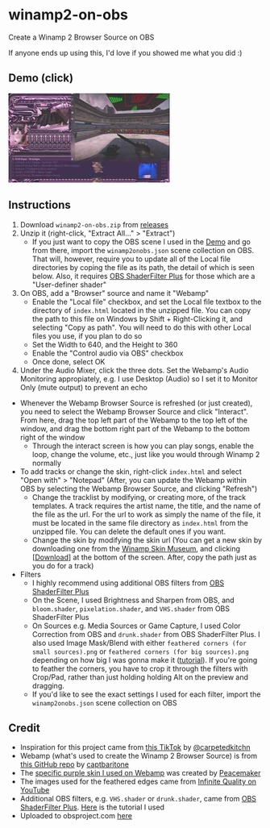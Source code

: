 # winamp2-on-obs
Create a Winamp 2 Browser Source on OBS 

If anyone ends up using this, I'd love if you showed me what you did :)

## Demo (click)
[![Demo Video](./thumbnail.jpg)](https://www.twitch.tv/videos/1882886605 "winamp2-on-obs Demo")

## Instructions
1. Download `winamp2-on-obs.zip` from [releases](https://github.com/mattyHerzig/winamp2-on-obs/releases)
1. Unzip it (right-click, "Extract All..." > "Extract")
    - If you just want to copy the OBS scene I used in the [Demo](#demo-click) and go from there, import the `winamp2onobs.json` scene collection on OBS. That will, however, require you to update all of the Local file directories by coping the file as its path, the detail of which is seen below. Also, it requires [OBS ShaderFilter Plus](https://obsproject.com/forum/resources/obs-shaderfilter-plus.929/) for those which are a "User-definer shader"
1. On OBS, add a "Browser" source and name it "Webamp"
    * Enable the "Local file" checkbox, and set the Local file textbox to the directory of `index.html` located in the unzipped file. You can copy the path to this file on Windows by Shift + Right-Clicking it, and selecting "Copy as path". You will need to do this with other Local files you use, if you plan to do so
    * Set the Width to 640, and the Height to 360
    * Enable the "Control audio via OBS" checkbox
    * Once done, select OK
1. Under the Audio Mixer, click the three dots. Set the Webamp's Audio Monitoring appropiately, e.g. I use Desktop (Audio) so I set it to Monitor Only (mute output) to prevent an echo
- Whenever the Webamp Browser Source is refreshed (or just created), you need to select the Webamp Browser Source and click "Interact". From here, drag the top left part of the Webamp to the top left of the window, and drag the bottom right part of the Webamp to the bottom right of the window 
    - Through the interact screen is how you can play songs, enable the loop, change the volume, etc., just like you would through Winamp 2 normally
- To add tracks or change the skin, right-click `index.html` and select "Open with" > "Notepad" (After, you can update the Webamp within OBS by selecting the Webamp Browser Source, and clicking "Refresh")
    - Change the tracklist by modifying, or creating more, of the track templates. A track requires the artist name, the title, and the name of the file as the url. For the url to work as simply the name of the file, it must be located in the same file directory as `index.html` from the unzipped file. You can delete the default ones if you want.
    - Change the skin by modifying the skin url (You can get a new skin by downloading one from the [Winamp Skin Museum](https://skins.webamp.org/), and clicking \[<u>Download</u>\] at the bottom of the screen. After, copy the path just as you do for a track)
- Filters
    - I highly recommend using additional OBS filters from [OBS ShaderFilter Plus](https://obsproject.com/forum/resources/obs-shaderfilter-plus.929/)
    - On the Scene, I used Brightness and Sharpen from OBS, and `bloom.shader`, `pixelation.shader`, and `VHS.shader` from OBS ShaderFilter Plus
    - On Sources e.g. Media Sources or Game Capture, I used Color Correction from OBS and `drunk.shader` from OBS ShaderFilter Plus. I also used Image Mask/Blend with either `feathered corners (for small sources).png` or `feathered corners (for big sources).png` depending on how big I was gonna make it ([tutorial](https://www.youtube.com/watch?v=hzWwGN6ndYU)). If you're going to feather the corners, you have to crop it through the filters with Crop/Pad, rather than just holding holding Alt on the preview and dragging.
    - If you'd like to see the exact settings I used for each filter, import the `winamp2onobs.json` scene collection on OBS 

## Credit
- Inspiration for this project came from [this TikTok](https://www.tiktok.com/@carpetedkitchn/video/7179409845878230318) by [@carpetedkitchn](https://www.tiktok.com/@carpetedkitchn)
- Webamp (what's used to create the Winamp 2 Browser Source) is from [this GitHub repo](https://github.com/captbaritone/webamp) by [captbaritone](https://github.com/captbaritone)
- The [specific purple skin I used on Webamp](https://skins.webamp.org/skin/3b3b8b07fb7d268f6092d4321f0a9b9c/Necromech.wsz/) was created by [Peacemaker](www.peacemaker.tk)
- The images used for the feathered edges came from [Infinite Quality on YouTube](https://www.youtube.com/watch?v=hzWwGN6ndYU)
- Additional OBS filters, e.g. `VHS.shader` or `drunk.shader`, came from [OBS ShaderFilter Plus](https://obsproject.com/forum/resources/obs-shaderfilter-plus.929/). [Here](https://www.youtube.com/watch?v=qHUfQ37E_rc) is the tutorial I used
- Uploaded to obsproject.com [here](https://obsproject.com/forum/resources/winamp-2.1762/)
